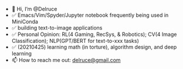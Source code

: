 - 👋 Hi, I’m @Delruce
- ✅ Emacs/Vim/Spyder/Jupyter notebook frequently being used in MiniConda
- ✅ building text-to-image applications
- ✅ Personal Opinion: RL(4 Gaming, RecSys, & Robotics); CV(4 Image Classification); NLP(GPT/BERT for text-to-xxx tasks)
- ✅ (20210425) learning math (in torture), algorithm design, and deep learning
- 📫 How to reach me out: delruce@gmail.com

<!---
Delruce/Delruce is a ✨ special ✨ repository because its `README.md` (this file) appears on your GitHub profile.
You can click the Preview link to take a look at your changes.
--->
